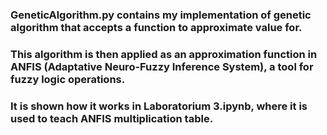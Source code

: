 ### GeneticAlgorithm.py contains my implementation of genetic algorithm that accepts a function to approximate value for.
### This algorithm is then applied as an approximation function in ANFIS (Adaptative Neuro-Fuzzy Inference System), a tool for fuzzy logic operations.
### It is shown how it works in Laboratorium 3.ipynb, where it is used to teach ANFIS multiplication table.
